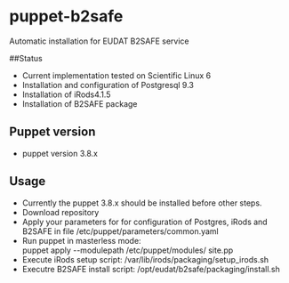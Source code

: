 # puppet-b2safe

Automatic installation for EUDAT B2SAFE service 

##Status

* Current implementation tested on Scientific Linux 6 
* Installation and configuration of Postgresql 9.3 
* Installation of iRods4.1.5
* Installation of B2SAFE package  

## Puppet version 
* puppet version 3.8.x

## Usage 
* Currently the puppet 3.8.x should be installed before other steps. 
* Download repository 
* Apply your parameters for for configuration of Postgres, iRods and B2SAFE in file 
  /etc/puppet/parameters/common.yaml 
* Run puppet in masterless mode: <br>
  puppet apply --modulepath /etc/puppet/modules/ site.pp
* Execute iRods setup script: 
  /var/lib/irods/packaging/setup_irods.sh
* Executre B2SAFE install script: 
  /opt/eudat/b2safe/packaging/install.sh  
 
